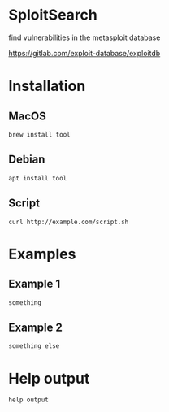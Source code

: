 # SploitSearch
find vulnerabilities in the metasploit database

https://gitlab.com/exploit-database/exploitdb

# Installation
## MacOS
    brew install tool
## Debian
    apt install tool
## Script
    curl http://example.com/script.sh

# Examples

## Example 1
    something

## Example 2
    something else

# Help output
```
help output
```